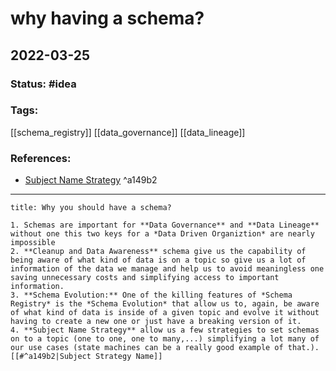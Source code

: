 # why having a schema?
## 2022-03-25

### Status: #idea
### Tags:
[[schema_registry]] [[data_governance]] [[data_lineage]]

### References:

- [Subject Name Strategy](https://docs.confluent.io/platform/current/schema-registry/serdes-develop/index.html#sr-schemas-subject-name-strategy) ^a149b2

---

```ad-question
title: Why you should have a schema?

1. Schemas are important for **Data Governance** and **Data Lineage** without one this two keys for a *Data Driven Organiztion* are nearly impossible
2. **Cleanup and Data Awareness** schema give us the capability of being aware of what kind of data is on a topic so give us a lot of information of the data we manage and help us to avoid meaningless one saving unnecessary costs and simplifying access to important information.
3. **Schema Evolution:** One of the killing features of *Schema Registry* is the *Schema Evolution* that allow us to, again, be aware of what kind of data is inside of a given topic and evolve it without having to create a new one or just have a breaking version of it.
4. **Subject Name Strategy** allow us a few strategies to set schemas on to a topic (one to one, one to many,...) simplifying a lot many of our use cases (state machines can be a really good example of that.). [[#^a149b2|Subject Strategy Name]]
```